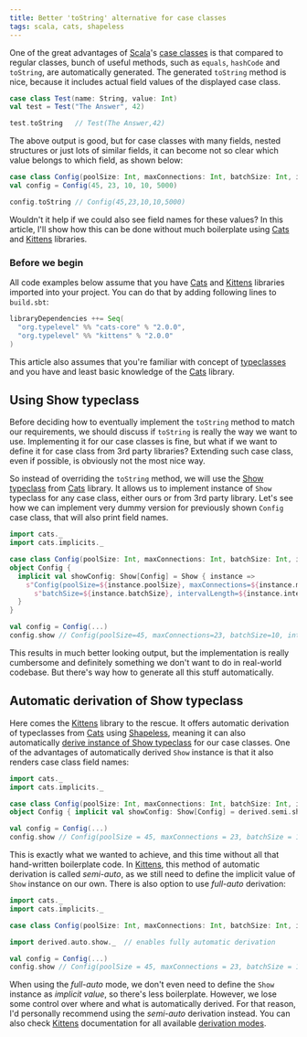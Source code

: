 ```yaml
---
title: Better 'toString' alternative for case classes
tags: scala, cats, shapeless
---
```


One of the great advantages of [Scala]'s [case classes][case class] is that compared to regular classes, bunch of useful methods, such as `equals`, `hashCode` and `toString`, are automatically generated. The generated `toString` method is nice, because it includes actual field values of the displayed case class.

```scala
case class Test(name: String, value: Int) 
val test = Test("The Answer", 42)

test.toString   // Test(The Answer,42)
```

The above output is good, but for case classes with many fields, nested structures or just lots of similar fields, it can become not so clear which value belongs to which field, as shown below:

```scala
case class Config(poolSize: Int, maxConnections: Int, batchSize: Int, intervalLength: Int, maxTimeout: Int) 
val config = Config(45, 23, 10, 10, 5000)

config.toString // Config(45,23,10,10,5000)
```

Wouldn't it help if we could also see field names for these values? In this article, I'll show how this can be done without much boilerplate using [Cats] and [Kittens] libraries.

<!-- MORE -->

### Before we begin
All code examples below assume that you have [Cats] and [Kittens] libraries imported into your project. You can do that by adding following lines to `build.sbt`:

```scala
libraryDependencies ++= Seq(
  "org.typelevel" %% "cats-core" % "2.0.0",
  "org.typelevel" %% "kittens" % "2.0.0"
)
```

This article also assumes that you're familiar with concept of [typeclasses] and you have and least basic knowledge of the [Cats] library.

## Using Show typeclass
Before deciding how to eventually implement the `toString` method to match our requirements, we should discuss if `toString` is really the way we want to use. Implementing it for our case classes is fine, but what if we want to define it for case class from 3rd party libraries? Extending such case class, even if possible, is obviously not the most nice way.

So instead of overriding the `toString` method, we will use the [Show typeclass] from [Cats] library. It allows us to implement instance of `Show` typeclass for any case class, either ours or from 3rd party library. Let's see how we can implement very dummy version for previously shown `Config` case class, that will also print field names.

```scala
import cats._
import cats.implicits._

case class Config(poolSize: Int, maxConnections: Int, batchSize: Int, intervalLength: Int, maxTimeout: Int)
object Config {
  implicit val showConfig: Show[Config] = Show { instance =>
    s"Config(poolSize=${instance.poolSize}, maxConnections=${instance.maxConnections}, " +
      s"batchSize=${instance.batchSize}, intervalLength=${instance.intervalLength}, maxTimeout=${instance.maxTimeout})"
  }
}

val config = Config(...)
config.show // Config(poolSize=45, maxConnections=23, batchSize=10, intervalLength=10, maxTimeout=5000)
```

This results in much better looking output, but the implementation is really cumbersome and definitely something we don't want to do in real-world codebase. But there's way how to generate all this stuff automatically.

## Automatic derivation of Show typeclass
Here comes the [Kittens] library to the rescue. It offers automatic derivation of typeclasses from [Cats] using [Shapeless], meaning it can also automatically [derive instance of Show typeclass][derive show] for our case classes. One of the advantages of automatically derived `Show` instance is that it also renders case class field names:

```scala
import cats._
import cats.implicits._

case class Config(poolSize: Int, maxConnections: Int, batchSize: Int, intervalLength: Int, maxTimeout: Int)
object Config { implicit val showConfig: Show[Config] = derived.semi.show }

val config = Config(...)
config.show // Config(poolSize = 45, maxConnections = 23, batchSize = 10, intervalLength = 10, maxTimeout = 5000)
```

This is exactly what we wanted to achieve, and this time without all that hand-written boilerplate code. In [Kittens], this method of automatic derivation is called _semi-auto_, as we still need to define the implicit value of `Show` instance on our own. There is also option to use _full-auto_ derivation:

```scala
import cats._
import cats.implicits._

case class Config(poolSize: Int, maxConnections: Int, batchSize: Int, intervalLength: Int, maxTimeout: Int)

import derived.auto.show._  // enables fully automatic derivation

val config = Config(...)
config.show // Config(poolSize = 45, maxConnections = 23, batchSize = 10, intervalLength = 10, maxTimeout = 5000)
```
When using the _full-auto_ mode, we don't even need to define the `Show` instance as _implicit value_, so there's less boilerplate. However, we lose some control over where and what is automatically derived. For that reason, I'd personally recommend using the _semi-auto_ derivation instead. You can also check [Kittens] documentation for all available [derivation modes].

[Cats]: https://typelevel.org/cats/
[case class]: https://docs.scala-lang.org/tour/case-classes.html
[derive show]: https://github.com/typelevel/kittens#derive-show
[derivation modes]: https://github.com/typelevel/kittens#three-modes-of-derivation
[Kittens]: https://github.com/typelevel/kittens
[Scala]: https://www.scala-lang.org/
[Shapeless]: https://github.com/milessabin/shapeless
[Show typeclass]: https://typelevel.org/cats/typeclasses/show.html
[typeclasses]: https://scalac.io/typeclasses-in-scala/